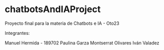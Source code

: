 # chatbotsAndIAProject
Proyecto final para la materia de Chatbots e IA - Oto23

Integrantes:

Manuel Hermida - 189702
Paulina Garza
Montserrat Olivares
Iván Valadez
